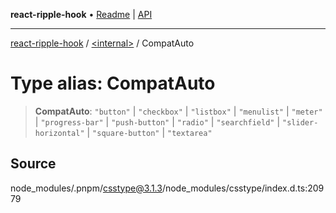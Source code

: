 **react-ripple-hook** • [Readme](../../README.md) \| [API](../../globals.md)

---

[react-ripple-hook](../../README.md) / [\<internal\>](../README.md) / CompatAuto

# Type alias: CompatAuto

> **CompatAuto**: `"button"` \| `"checkbox"` \| `"listbox"` \| `"menulist"` \| `"meter"` \| `"progress-bar"` \| `"push-button"` \| `"radio"` \| `"searchfield"` \| `"slider-horizontal"` \| `"square-button"` \| `"textarea"`

## Source

node_modules/.pnpm/csstype@3.1.3/node_modules/csstype/index.d.ts:20979
